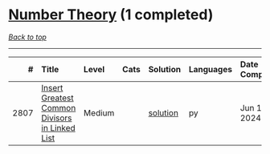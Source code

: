 # [Number Theory](<https://leetcode.com/tag/Number-Theory/>) (1 completed)

*[Back to top](<../../README.md>)*

------

|    # | Title                                                                                                                            | Level   | Cats   | Solution                                                                  | Languages   | Date Complete   |
|-----:|:---------------------------------------------------------------------------------------------------------------------------------|:--------|:-------|:--------------------------------------------------------------------------|:------------|:----------------|
| 2807 | [Insert Greatest Common Divisors in Linked List](<https://leetcode.com/problems/insert-greatest-common-divisors-in-linked-list>) | Medium  |        | [solution](<../_2807. Insert Greatest Common Divisors in Linked List.md>) | py          | Jun 13, 2024    |